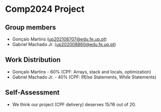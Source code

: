 # Comp2024 Project

## Group members

- Gonçalo Martins (up202108707@edu.fe.up.pt)
- Gabriel Machado Jr. (up202008860@edu.fe.up.pt)

## Work Distribution

- Gonçalo Martins - 60% (CPF: Arrays, stack and locals, optimization)
- Gabriel Machado Jr. - 40% (CPF: IfElse Statements, While Statements)

## Self-Assessment

- We think our project (CPF delivery) deserves 15/16 out of 20.
